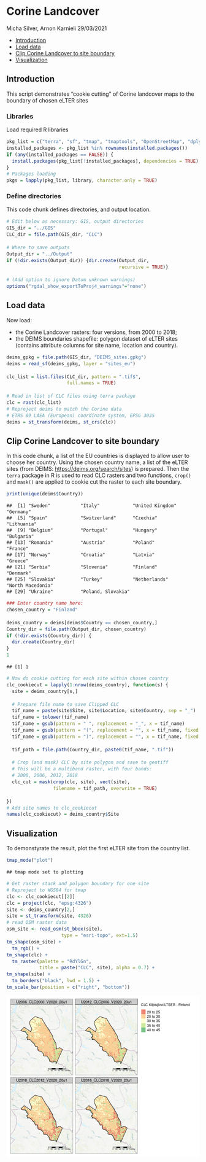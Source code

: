 Corine Landcover
================
Micha Silver, Arnon Karnieli
29/03/2021

  - [Introduction](#introduction)
  - [Load data](#load-data)
  - [Clip Corine Landcover to site
    boundary](#clip-corine-landcover-to-site-boundary)
  - [Visualization](#visualization)

## Introduction

This script demonstrates “cookie cutting” of Corine landcover maps to
the boundary of chosen eLTER sites

### Libraries

Load required R libraries

``` r
pkg_list = c("terra", "sf", "tmap", "tmaptools", "OpenStreetMap", "dplyr")
installed_packages <- pkg_list %in% rownames(installed.packages())
if (any(installed_packages == FALSE)) {
  install.packages(pkg_list[!installed_packages], dependencies = TRUE)
}
# Packages loading
pkgs = lapply(pkg_list, library, character.only = TRUE)
```

### Define directories

This code chunk defines directories, and output location.

``` r
# Edit below as necessary: GIS, output directories
GIS_dir = "../GIS"
CLC_dir = file.path(GIS_dir, "CLC")

# Where to save outputs
Output_dir = "../Output"
if (!dir.exists(Output_dir)) {dir.create(Output_dir,
                                         recursive = TRUE)}

# (Add option to ignore Datum unknown warnings)
options("rgdal_show_exportToProj4_warnings"="none")
```

## Load data

Now load:

  - the Corine Landcover rasters: four versions, from 2000 to 2018;
  - the DEIMS boundaries shapefile: polygon dataset of eLTER sites
    (contains attribute columns for site name, location and country).

<!-- end list -->

``` r
deims_gpkg = file.path(GIS_dir, "DEIMS_sites.gpkg")
deims = read_sf(deims_gpkg, layer = "sites_eu")

clc_list = list.files(CLC_dir, pattern = ".tif$",
                      full.names = TRUE)

# Read in list of CLC files using terra package
clc = rast(clc_list)
# Reproject deims to match the Corine data
# ETRS 89 LAEA (European) coordinate system, EPSG 3035
deims = st_transform(deims, st_crs(clc))
```

## Clip Corine Landcover to site boundary

In this code chunk, a list of the EU countries is displayed to allow
user to choose her country. Using the chosen country name, a list of the
eLTER sites (from DEIMS: <https://deims.org/search/sites>) is prepared.
Then the `terra` package in R is used to read CLC rasters and two
functions, `crop()` and `mask()` are applied to cookie cut the raster to
each site boundary.

``` r
print(unique(deims$Country))
```

    ##  [1] "Sweden"           "Italy"            "United Kingdom"   "Germany"         
    ##  [5] "Spain"            "Switzerland"      "Czechia"          "Lithuania"       
    ##  [9] "Belgium"          "Portugal"         "Hungary"          "Bulgaria"        
    ## [13] "Romania"          "Austria"          "Poland"           "France"          
    ## [17] "Norway"           "Croatia"          "Latvia"           "Greece"          
    ## [21] "Serbia"           "Slovenia"         "Finland"          "Denmark"         
    ## [25] "Slovakia"         "Turkey"           "Netherlands"      "North Macedonia" 
    ## [29] "Ukraine"          "Poland, Slovakia"

``` r
### Enter country name here:
chosen_country = "Finland"

deims_country = deims[deims$Country == chosen_country,]
Country_dir = file.path(Output_dir, chosen_country)
if (!dir.exists(Country_dir)) {
  dir.create(Country_dir)
}
1
```

    ## [1] 1

``` r
# Now do cookie cutting for each site within chosen country
clc_cookiecut = lapply(1:nrow(deims_country), function(s) {
  site = deims_country[s,]
  
  # Prepare file name to save Clipped CLC
  tif_name = paste(site$Site, site$Location, site$Country, sep = "_")
  tif_name = tolower(tif_name)
  tif_name = gsub(pattern = " ", replacement = "_", x = tif_name)
  tif_name = gsub(pattern = "(", replacement = "", x = tif_name, fixed = TRUE)
  tif_name = gsub(pattern = ")", replacement = "", x = tif_name, fixed = TRUE)
  
  tif_path = file.path(Country_dir, paste0(tif_name, ".tif"))
  
  # Crop (and mask) CLC by site polygon and save to geotiff
  # This will be a multiband raster, with four bands:
  # 2000, 2006, 2012, 2018
  clc_cut = mask(crop(clc, site), vect(site),
                 filename = tif_path, overwrite = TRUE)
  
})
# Add site names to clc_cookiecut
names(clc_cookiecut) = deims_country$Site
```

## Visualization

To demonstyrate the result, plot the first eLTER site from the country
list.

``` r
tmap_mode("plot")
```

    ## tmap mode set to plotting

``` r
# Get raster stack and polygon boundary for one site
# Reproject to WGS84 for tmap
clc <- clc_cookiecut[[2]]
clc = project(clc, "epsg:4326")
site <- deims_country[2,]
site = st_transform(site, 4326)
# read OSM raster data
osm_site <- read_osm(st_bbox(site),
                    type = "esri-topo", ext=1.5)
tm_shape(osm_site) +
  tm_rgb() +
tm_shape(clc) + 
  tm_raster(palette = "RdYlGn",
            title = paste("CLC", site), alpha = 0.7) +
tm_shape(site) + 
  tm_borders("black", lwd = 1.5) +
tm_scale_bar(position = c("right", "bottom"))
```

<img src="Corine_cookie_cutting_files/figure-gfm/visualization-1.png" style="display: block; margin: auto;" />
